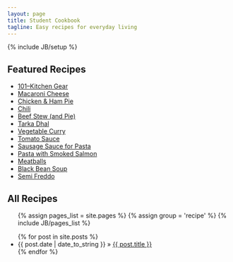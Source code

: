 ```yaml
---
layout: page
title: Student Cookbook
tagline: Easy recipes for everyday living
---
```

{% include JB/setup %}

## Featured Recipes

- [101–Kitchen Gear](assets/101KitchenGear.pdf)
- [Macaroni Cheese](assets/Macaroni_Cheese.pdf)
- [Chicken & Ham Pie](assets/ChickenHamPie.pdf)
- [Chili](assets/Chili.pdf)
- [Beef Stew (and Pie)](assets/BeefStew.pdf)
- [Tarka Dhal](assets/Dhal.pdf)
- [Vegetable Curry](assets/VegetableCurry.pdf)
- [Tomato Sauce](assets/TomatoSauce.pdf)
- [Sausage Sauce for Pasta](assets/SausageSauce.pdf)
- [Pasta with Smoked Salmon](assets/SalmonPasta.pdf)
- [Meatballs](assets/Meatballs.pdf)
- [Black Bean Soup](assets/BlackBeanSoup.pdf)
- [Semi Freddo](assets/SemiFreddo.pdf)


<h2>All Recipes</h2>
<ul>
	{% assign pages_list = site.pages %}
	{% assign group = 'recipe' %}
	{% include JB/pages_list %}
</ul>

<ul class="posts">
  {% for post in site.posts %}
    <li><span>{{ post.date | date_to_string }}</span> &raquo; <a href="{{ BASE_PATH }}{{ post.url }}">{{ post.title }}</a></li>
  {% endfor %}
</ul>
